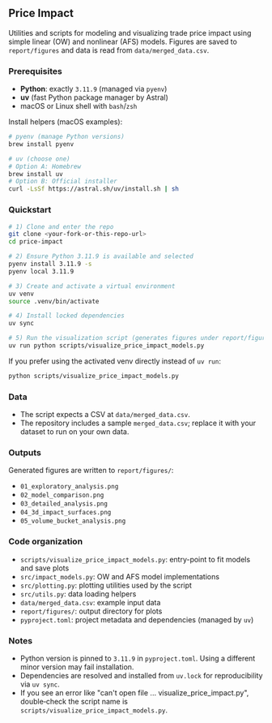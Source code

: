 ## Price Impact

Utilities and scripts for modeling and visualizing trade price impact using simple linear (OW) and nonlinear (AFS) models. Figures are saved to `report/figures` and data is read from `data/merged_data.csv`.

### Prerequisites

- **Python**: exactly `3.11.9` (managed via `pyenv`)
- **uv** (fast Python package manager by Astral)
- macOS or Linux shell with `bash`/`zsh`

Install helpers (macOS examples):

```bash
# pyenv (manage Python versions)
brew install pyenv

# uv (choose one)
# Option A: Homebrew
brew install uv
# Option B: Official installer
curl -LsSf https://astral.sh/uv/install.sh | sh
```

### Quickstart

```bash
# 1) Clone and enter the repo
git clone <your-fork-or-this-repo-url>
cd price-impact

# 2) Ensure Python 3.11.9 is available and selected
pyenv install 3.11.9 -s
pyenv local 3.11.9

# 3) Create and activate a virtual environment
uv venv
source .venv/bin/activate

# 4) Install locked dependencies
uv sync

# 5) Run the visualization script (generates figures under report/figures)
uv run python scripts/visualize_price_impact_models.py
```

If you prefer using the activated venv directly instead of `uv run`:

```bash
python scripts/visualize_price_impact_models.py
```

### Data

- The script expects a CSV at `data/merged_data.csv`.
- The repository includes a sample `merged_data.csv`; replace it with your dataset to run on your own data.

### Outputs

Generated figures are written to `report/figures/`:
- `01_exploratory_analysis.png`
- `02_model_comparison.png`
- `03_detailed_analysis.png`
- `04_3d_impact_surfaces.png`
- `05_volume_bucket_analysis.png`

### Code organization

- `scripts/visualize_price_impact_models.py`: entry-point to fit models and save plots
- `src/impact_models.py`: OW and AFS model implementations
- `src/plotting.py`: plotting utilities used by the script
- `src/utils.py`: data loading helpers
- `data/merged_data.csv`: example input data
- `report/figures/`: output directory for plots
- `pyproject.toml`: project metadata and dependencies (managed by `uv`)

### Notes

- Python version is pinned to `3.11.9` in `pyproject.toml`. Using a different minor version may fail installation.
- Dependencies are resolved and installed from `uv.lock` for reproducibility via `uv sync`.
- If you see an error like "can't open file ... visualize_price_impact.py", double‑check the script name is `scripts/visualize_price_impact_models.py`.